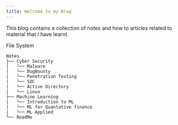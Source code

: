 ```yaml
---
title: Welcome to my Blog
---
```


This blog contains a collection of notes and how to articles related to material that I have learnt.

File System 
```
Notes
├── Cyber Security
│   └── Malware
|   └── BugBounty
|   └── Penetration Testing
|   └── SOC
|   └── Active Directory
|   └── Linux
├── Machine Learning
|   └── Introduction to ML
|   └── ML for Quantative finance
|   └── ML Applied
└── ReadMe
```
